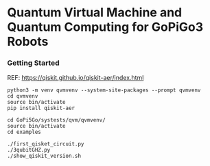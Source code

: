# Quantum Virtual Machine and Quantum Computing for GoPiGo3 Robots


### Getting Started

REF: https://qiskit.github.io/qiskit-aer/index.html

```
python3 -m venv qvmvenv --system-site-packages --prompt qvmvenv
cd qvmvenv
source bin/activate
pip install qiskit-aer
```


```
cd GoPi5Go/systests/qvm/qvmvenv/
source bin/activate
cd examples

./first_qisket_circuit.py
./3qubitGHZ.py
./show_qiskit_version.sh
```

